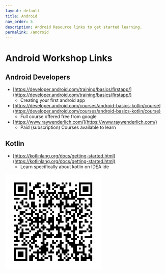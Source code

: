 ```yaml
---
layout: default
title: Android
nav_order: 5
description: Android Resource links to get started learning.
permalink: /android
---
```


# Android Workshop Links

## Android Developers

- [https://developer.android.com/training/basics/firstapp/](https://developer.android.com/training/basics/firstapp/)
    - Creating your first android app
- [https://developer.android.com/courses/android-basics-kotlin/course](https://developer.android.com/courses/android-basics-kotlin/course)
    - Full course offered free from google
- [https://www.raywenderlich.com/](https://www.raywenderlich.com/)
    - Paid (subscription) Courses available to learn

## Kotlin

- [https://kotlinlang.org/docs/getting-started.html](https://kotlinlang.org/docs/getting-started.html)
    - Learn specifically about kotlin on IDEA ide

![QR Code](assets/images/android-qr.png)
